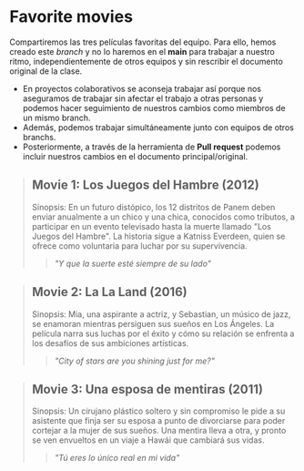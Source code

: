 # Favorite movies 
Compartiremos las tres películas favoritas del equipo. Para ello, hemos creado este *branch* y no lo haremos en el __main__ para trabajar a nuestro ritmo, independientemente de otros equipos y sin rescribir el documento original de la clase.

- En proyectos colaborativos se aconseja trabajar así porque nos aseguramos de trabajar sin afectar el trabajo a otras personas y podemos hacer seguimiento de nuestros cambios como miembros de un mismo branch.
- Además, podemos trabajar simultáneamente junto con equipos de otros branchs.
- Posteriormente, a través de la herramienta de **Pull request** podemos incluir nuestros cambios en el documento principal/original.

> ## Movie 1: Los Juegos del Hambre (2012)
> Sinopsis: En un futuro distópico, los 12 distritos de Panem deben enviar anualmente a un chico y una chica, conocidos como tributos, a participar en un evento televisado hasta la muerte llamado "Los Juegos del Hambre". La historia sigue a Katniss Everdeen, quien se ofrece como voluntaria para luchar por su supervivencia.
>> _"Y que la suerte esté siempre de su lado"_


>## Movie 2: La La Land (2016)
> Sinopsis: Mia, una aspirante a actriz, y Sebastian, un músico de jazz, se enamoran mientras persiguen sus sueños en Los Ángeles. La película narra sus luchas por el éxito y cómo su relación se enfrenta a los desafíos de sus ambiciones artísticas.
>> _"City of stars are you shining just for me?"_


>## Movie 3: Una esposa de mentiras (2011)
> Sinopsis: Un cirujano plástico soltero y sin compromiso le pide a su asistente que finja ser su esposa a punto de divorciarse para poder cortejar a la mujer de sus sueños. Una mentira lleva a otra, y pronto se ven envueltos en un viaje a Hawái que cambiará sus vidas.
>> _"Tú eres lo único real en mi vida"_
